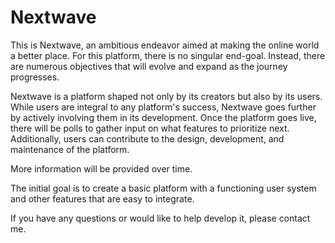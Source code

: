 # Nextwave

This is Nextwave, an ambitious endeavor aimed at making the online world a better place. For this platform, there is no singular end-goal. Instead, there are numerous objectives that will evolve and expand as the journey progresses.

Nextwave is a platform shaped not only by its creators but also by its users. While users are integral to any platform's success, Nextwave goes further by actively involving them in its development. Once the platform goes live, there will be polls to gather input on what features to prioritize next. Additionally, users can contribute to the design, development, and maintenance of the platform.

More information will be provided over time.

The initial goal is to create a basic platform with a functioning user system and other features that are easy to integrate.

If you have any questions or would like to help develop it, please contact me. 

